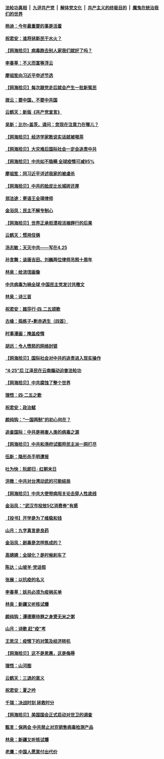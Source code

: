 ####  [法轮功真相](../../../../basic/blob/master/README.md?t=05050431) &nbsp;|&nbsp; [九评共产党](../../../../9ping.md/blob/master/README.md?t=05050431) &nbsp;|&nbsp; [解体党文化](../../../../jtdwh.md/blob/master/README.md?t=05050431)  &nbsp;|&nbsp; [共产主义的终极目的](../../../../gczydzjmd.md/blob/master/README.md?t=05050431) &nbsp;|&nbsp; [魔鬼在统治我们的世界](../../../../mgztzwmdsj.md/blob/master/README.md?t=05050431) 

#### [杨迪：今年最重要的事是活着](../pages/nsc993/n12081363.md?t=05050431) 

#### [祝君安：谁将拯斯民于水火？](../pages/nsc993/n12081163.md?t=05050431) 

#### [【网海拾贝】病毒跑去别人家我们就好了吗？](../pages/nsc993/n12080477.md?t=05050431) 

#### [李春草：不义而富等浮云](../pages/nsc993/n12080314.md?t=05050431) 

#### [廖祖笙向习近平申述节选](../pages/nsc993/n12080021.md?t=05050431) 

#### [【网海拾贝】每次跟党走后就会产生一批新冤民](../pages/nsc993/n12078963.md?t=05050431) 

#### [拨云：要中国，不要中共国](../pages/nsc993/n12078635.md?t=05050431) 

#### [云鹤天：新版《共产党宣言》](../pages/nsc993/n12078564.md?t=05050431) 

#### [吴新：比尔•盖茨，请问：您现在注意力在哪儿？](../pages/nsc993/n12078454.md?t=05050431) 

#### [【网海拾贝】经济学家敢说实话就被喝茶](../pages/nsc993/n12077220.md?t=05050431) 

#### [【网海拾贝】大灾难后国际社会一定会追责中共](../pages/nsc993/n12075336.md?t=05050431) 

#### [【网海拾贝】中共如不隐瞒 全球疫情可减95%](../pages/nsc993/n12072214.md?t=05050431) 

#### [廖祖笙：同习近平详述我家的被虐杀](../pages/nsc993/n12069654.md?t=05050431) 

#### [【网海拾贝】中共的脸皮比长城砖还厚](../pages/nsc993/n12069635.md?t=05050431) 

#### [郑法途：寄语王全璋律师](../pages/nsc993/n12068788.md?t=05050431) 

#### [金浴凤：民主不解专制心](../pages/nsc993/n12068775.md?t=05050431) 

#### [【网海拾贝】世界正承担漠视活摘罪行的后果](../pages/nsc993/n12066309.md?t=05050431) 

#### [云鹤天：惯用伎俩](../pages/nsc993/n12063842.md?t=05050431) 

#### [汤志敏：天灭中共——写在4.25](../pages/nsc993/n12063146.md?t=05050431) 

#### [孙言舞：谈唐吉田、刘巍两位律师吊照十周年](../pages/nsc993/n12062974.md?t=05050431) 

#### [林泉：给流氓画像](../pages/nsc993/n12062932.md?t=05050431) 

#### [中共病毒为祸全球  中国民主党发讨共檄文](../pages/nsc993/n12062827.md?t=05050431) 

#### [林泉：诗三首](../pages/nsc993/n12062782.md?t=05050431) 

#### [祝君安：踏莎行·四.二五颂歌](../pages/nsc993/n12061559.md?t=05050431) 

#### [古缘：捣练子•断赤逃生（四首）](../pages/nsc993/n12056236.md?t=05050431) 

#### [时事漫画：掩盖疫情](../pages/nsc993/n12056208.md?t=05050431) 

#### [胡远：令人愤怒的网络封锁](../pages/nsc993/n12054084.md?t=05050431) 

#### [【网海拾贝】国际社会对中共的追责进入现实操作](../pages/nsc993/n12053870.md?t=05050431) 

#### [“4·25”后 江泽民在云南煽动迫害法轮功](../pages/nsc993/n12052774.md?t=05050431) 

#### [【网海拾贝】中共腐蚀了整个世界](../pages/nsc993/n12051803.md?t=05050431) 

#### [理悟：四·二五之歌](../pages/nsc993/n12051683.md?t=05050431) 

#### [祝君安：政治赋](../pages/nsc993/n12051480.md?t=05050431) 

#### [颜纯钩：“一国两制”的初心何在？](../pages/nsc993/n12050727.md?t=05050431) 

#### [追查国际：中共是祸害人类的病毒之源](../pages/nsc993/n12048938.md?t=05050431) 

#### [【网海拾贝】中共和港府试图将民主派一网打尽](../pages/nsc993/n12048622.md?t=05050431) 

#### [伍新：隐形杀手明遭报](../pages/nsc993/n12047642.md?t=05050431) 

#### [吐为快：阮郎归 · 红朝末日](../pages/nsc993/n12047629.md?t=05050431) 

#### [洪微：中共对台湾动武的可能结局](../pages/nsc993/n12046050.md?t=05050431) 

#### [【网海拾贝】中共大使带病闯关论击穿人性底线](../pages/nsc993/n12045886.md?t=05050431) 

#### [金浴凤：“武汉市投放5亿消费券”有感](../pages/nsc993/n12045563.md?t=05050431) 

#### [【投书】开学是为了维稳和钱](../pages/nsc993/n12045013.md?t=05050431) 

#### [山月：九字真言是良药](../pages/nsc993/n12044842.md?t=05050431) 

#### [金浴凤：剧毒是怎样炼成的？](../pages/nsc993/n12044835.md?t=05050431) 

#### [高婧婧：全球化？是时候刹车了](../pages/nsc993/n12044809.md?t=05050431) 

#### [陈达：山坡羊·党话假](../pages/nsc993/n12044764.md?t=05050431) 

#### [张展：以抗疫的名义](../pages/nsc993/n12044611.md?t=05050431) 

#### [李春草：妖共必须为疫祸买单](../pages/nsc993/n12042505.md?t=05050431) 

#### [林泉：新疆又听核试爆](../pages/nsc993/n12042501.md?t=05050431) 

#### [颜纯钩：谭德塞待罪之身煲无米之粥](../pages/nsc993/n12042390.md?t=05050431) 

#### [山月：诗歌 赶“疫”考](../pages/nsc993/n12041241.md?t=05050431) 

#### [王思汉：疫情下的对策及经济转机](../pages/nsc993/n12041228.md?t=05050431) 

#### [【网海拾贝】这不是恩惠，这是侮辱](../pages/nsc993/n12041118.md?t=05050431) 

#### [理悟：山河图](../pages/nsc993/n12040825.md?t=05050431) 

#### [云鹤天：三退的意义](../pages/nsc993/n12040774.md?t=05050431) 

#### [祝君安：夏之吟](../pages/nsc993/n12040754.md?t=05050431) 

#### [千瑞：决战时刻 拯救时分](../pages/nsc993/n12039912.md?t=05050431) 

#### [【网海拾贝】美国国会正式启动对世卫的调查](../pages/nsc993/n12037727.md?t=05050431) 

#### [甄言：保两会 中共禁止对京销售病毒检测产品](../pages/nsc993/n12037606.md?t=05050431) 

#### [林泉：新疆又听核试爆](../pages/nsc993/n12037325.md?t=05050431) 

#### [老鹰：中国人愿意付出代价](../pages/nsc993/n12035994.md?t=05050431) 

